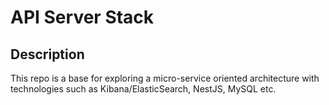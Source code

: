 # API Server Stack

## Description

This repo is a base for exploring a micro-service oriented architecture with technologies such as Kibana/ElasticSearch, NestJS, MySQL etc.